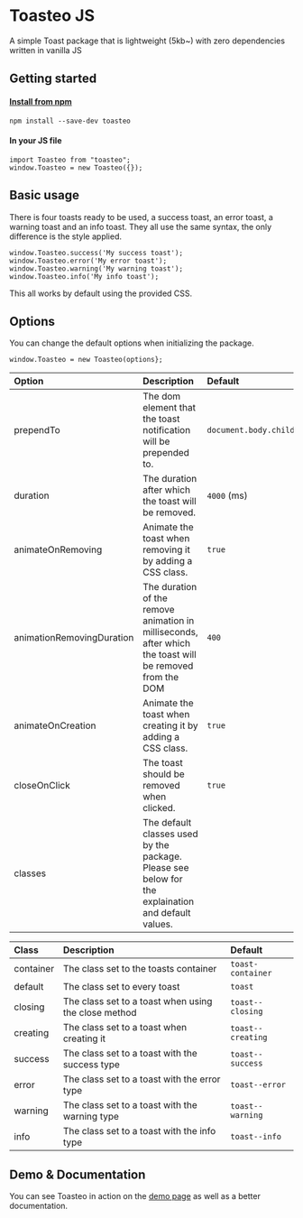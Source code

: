 # Toasteo JS
A simple Toast package that is lightweight (5kb~) with zero dependencies written in vanilla JS

## Getting started
#### [Install from npm](https://www.npmjs.com/package/toasteo)
```
npm install --save-dev toasteo
```

#### In your JS file
```
import Toasteo from "toasteo";
window.Toasteo = new Toasteo({});
```

## Basic usage
There is four toasts ready to be used, a success toast, an error toast, a warning toast and an info toast. They all use the same syntax, the only difference is the style applied.

```
window.Toasteo.success('My success toast');
window.Toasteo.error('My error toast');
window.Toasteo.warning('My warning toast');
window.Toasteo.info('My info toast');
```

This all works by default using the provided CSS.

## Options
You can change the default options when initializing the package.
```
window.Toasteo = new Toasteo(options};
```

| Option | Description | Default |
|:-------------|:-------------|:-----|
| prependTo     | The dom element that the toast notification will be prepended to. | `document.body.childNodes[0]` |
|  duration  | The duration after which the toast will be removed.      |   `4000` (ms) |
| animateOnRemoving | Animate the toast when removing it by adding a CSS class. | `true` |
| animationRemovingDuration | The duration of the remove animation in milliseconds, after which the toast will be removed from the DOM | `400` |
| animateOnCreation | Animate the toast when creating it by adding a CSS class. | `true` |
| closeOnClick | The toast should be removed when clicked. | `true` |
| classes | The default classes used by the package. Please see below for the explaination and default values. |  |


| Class | Description | Default |
|:-------------|:-------------|:-----|
| container | The class set to the toasts container | `toast-container` |
| default | The class set to every toast | `toast` |
| closing | The class set to a toast when using the close method | `toast--closing` |
| creating | The class set to a toast when creating it | `toast--creating` |
| success | The class set to a toast with the success type | `toast--success` |
| error | The class set to a toast with the error type | `toast--error` |
| warning | The class set to a toast with the warning type | `toast--warning` |
| info | The class set to a toast with the info type | `toast--info` |

## Demo & Documentation
You can see Toasteo in action on the [demo page](https://fhusquinet.github.io/toasteo-js/) as well as a better documentation.